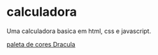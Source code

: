 # calculadora

Uma calculadora basica em html, css e javascript.

[paleta de cores Dracula](https://draculatheme.com/contribute)